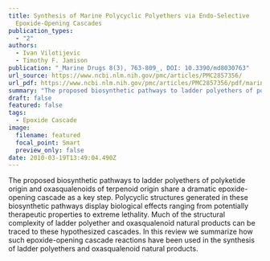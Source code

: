 ```yaml
---
title: Synthesis of Marine Polycyclic Polyethers via Endo-Selective
  Epoxide-Opening Cascades
publication_types:
  - "2"
authors:
  - Ivan Vilotijevic
  - Timothy F. Jamison
publication: "_Marine Drugs 8(3), 763-809_, DOI: 10.3390/md8030763"
url_source: https://www.ncbi.nlm.nih.gov/pmc/articles/PMC2857356/
url_pdf: https://www.ncbi.nlm.nih.gov/pmc/articles/PMC2857356/pdf/marinedrugs-08-00763.pdf
summary: "The proposed biosynthetic pathways to ladder polyethers of polyketide origin and oxasqualenoids of terpenoid origin share a dramatic epoxide-opening cascade as a key step. Polycyclic structures generated in these biosynthetic pathways display biological effects ranging from potentially therapeutic properties to extreme lethality. Much of the structural complexity of ladder polyether and oxasqualenoid natural products can be traced to these hypothesized cascades. In this review we summarize how such epoxide-opening cascade reactions have been used in the synthesis of ladder polyethers and oxasqualenoid natural products."
draft: false
featured: false
tags:
  - Epoxide Cascade
image:
  filename: featured
  focal_point: Smart
  preview_only: false
date: 2010-03-19T13:49:04.490Z
---
```

  The proposed biosynthetic pathways to ladder polyethers of polyketide origin and oxasqualenoids of terpenoid origin share a dramatic epoxide-opening cascade as a key step. Polycyclic structures generated in these biosynthetic pathways display biological effects ranging from potentially therapeutic properties to extreme lethality. Much of the structural complexity of ladder polyether and oxasqualenoid natural products can be traced to these hypothesized cascades. In this review we summarize how such epoxide-opening cascade reactions have been used in the synthesis of ladder polyethers and oxasqualenoid natural products.
